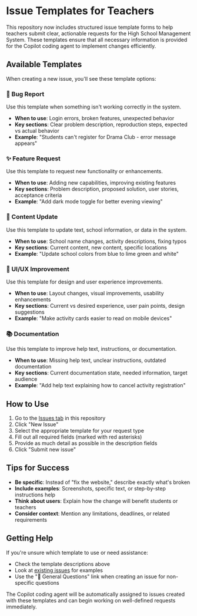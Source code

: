 # Issue Templates for Teachers

This repository now includes structured issue template forms to help teachers submit clear, actionable requests for the High School Management System. These templates ensure that all necessary information is provided for the Copilot coding agent to implement changes efficiently.

## Available Templates

When creating a new issue, you'll see these template options:

### 🐛 Bug Report
Use this template when something isn't working correctly in the system.
- **When to use**: Login errors, broken features, unexpected behavior
- **Key sections**: Clear problem description, reproduction steps, expected vs actual behavior
- **Example**: "Students can't register for Drama Club - error message appears"

### ✨ Feature Request  
Use this template to request new functionality or enhancements.
- **When to use**: Adding new capabilities, improving existing features
- **Key sections**: Problem description, proposed solution, user stories, acceptance criteria
- **Example**: "Add dark mode toggle for better evening viewing"

### 📝 Content Update
Use this template to update text, school information, or data in the system.
- **When to use**: School name changes, activity descriptions, fixing typos
- **Key sections**: Current content, new content, specific locations
- **Example**: "Update school colors from blue to lime green and white"

### 🎨 UI/UX Improvement
Use this template for design and user experience improvements.
- **When to use**: Layout changes, visual improvements, usability enhancements  
- **Key sections**: Current vs desired experience, user pain points, design suggestions
- **Example**: "Make activity cards easier to read on mobile devices"

### 📚 Documentation
Use this template to improve help text, instructions, or documentation.
- **When to use**: Missing help text, unclear instructions, outdated documentation
- **Key sections**: Current documentation state, needed information, target audience
- **Example**: "Add help text explaining how to cancel activity registration"

## How to Use

1. Go to the [Issues tab](../../issues) in this repository
2. Click "New Issue"
3. Select the appropriate template for your request type
4. Fill out all required fields (marked with red asterisks)
5. Provide as much detail as possible in the description fields
6. Click "Submit new issue"

## Tips for Success

- **Be specific**: Instead of "fix the website," describe exactly what's broken
- **Include examples**: Screenshots, specific text, or step-by-step instructions help
- **Think about users**: Explain how the change will benefit students or teachers
- **Consider context**: Mention any limitations, deadlines, or related requirements

## Getting Help

If you're unsure which template to use or need assistance:
- Check the template descriptions above
- Look at [existing issues](../../issues) for examples
- Use the "🤔 General Questions" link when creating an issue for non-specific questions

The Copilot coding agent will be automatically assigned to issues created with these templates and can begin working on well-defined requests immediately.